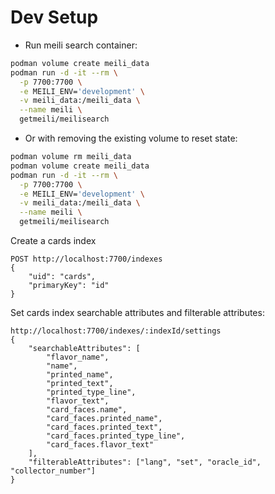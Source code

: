 # Dev Setup

- Run meili search container:
```bash
podman volume create meili_data
podman run -d -it --rm \
  -p 7700:7700 \
  -e MEILI_ENV='development' \
  -v meili_data:/meili_data \
  --name meili \
  getmeili/meilisearch
```

- Or with removing the existing volume to reset state:
```bash
podman volume rm meili_data
podman volume create meili_data
podman run -d -it --rm \
  -p 7700:7700 \
  -e MEILI_ENV='development' \
  -v meili_data:/meili_data \
  --name meili \
  getmeili/meilisearch
```


Create a cards index
```http request
POST http://localhost:7700/indexes
{
    "uid": "cards",
    "primaryKey": "id"
}
```

Set cards index searchable attributes and filterable attributes:
```http request
http://localhost:7700/indexes/:indexId/settings
{
    "searchableAttributes": [
        "flavor_name",
        "name",
        "printed_name",
        "printed_text",
        "printed_type_line",
        "flavor_text",
        "card_faces.name",
        "card_faces.printed_name",
        "card_faces.printed_text",
        "card_faces.printed_type_line",
        "card_faces.flavor_text"
    ],
    "filterableAttributes": ["lang", "set", "oracle_id", "collector_number"]
}
```